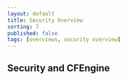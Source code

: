 ```yaml
---
layout: default
title: Security Overview
sorting: 7
published: false
tags: [overviews, security overview]
---
```



## Security and CFEngine ##





